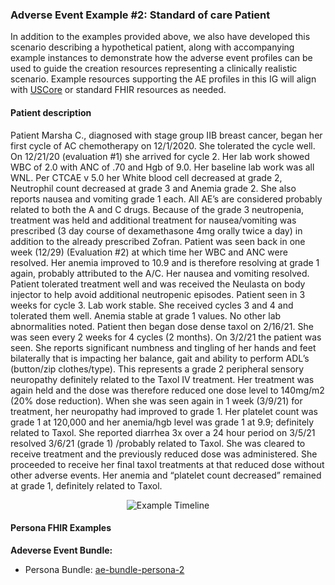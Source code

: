 ### Adverse Event Example #2: Standard of care Patient


In addition to the examples provided above, we also have developed this scenario describing a hypothetical patient, along with accompanying example instances to demonstrate how the adverse event profiles can be used to guide the creation resources representing a clinically realistic scenario. Example resources supporting the AE profiles in this IG will align with [USCore](http://hl7.org/fhir/us/core/index.html) or standard FHIR resources as needed.

#### Patient description

Patient Marsha C., diagnosed with stage group IIB breast cancer, began her first cycle of AC chemotherapy on 12/1/2020.  She tolerated the cycle well.  On 12/21/20 (evaluation #1) she arrived for cycle 2.  Her lab work showed WBC of 2.0 with ANC of .70 and Hgb of 9.0.  Her baseline lab work was all WNL.  Per CTCAE v 5.0 her White blood cell decreased at grade 2,  Neutrophil count decreased at grade 3 and Anemia grade 2.  She also reports nausea and vomiting grade 1 each.  All AE’s are considered probably related to both the A and C drugs.  Because of the grade 3 neutropenia, treatment was held and additional treatment for nausea/vomiting was prescribed (3 day course of dexamethasone 4mg orally twice a day) in addition to the already prescribed Zofran.  Patient was seen back in one week (12/29) (Evaluation #2) at which time her WBC and ANC were resolved.  Her anemia improved to 10.9 and is therefore resolving at grade 1 again, probably attributed to the A/C. Her nausea and vomiting resolved.  Patient tolerated treatment well and was received the Neulasta on body injector to help avoid additional neutropenic episodes.  Patient seen in 3 weeks for cycle 3.  Lab work stable.  She received cycles 3 and 4 and tolerated them well.  Anemia stable at grade 1 values.  No other lab abnormalities noted.  Patient then began dose dense taxol on 2/16/21.  She was seen every 2 weeks for 4 cycles (2 months).  On 3/2/21 the patient was seen.  She reports significant numbness and tingling of her hands and feet bilaterally that is impacting her balance, gait and ability to perform ADL’s (button/zip clothes/type).  This represents a grade 2 peripheral sensory neuropathy definitely related to the Taxol IV treatment. Her treatment was again held and the dose was therefore reduced one dose level to 140mg/m2 (20% dose reduction).  When she was seen again in 1 week (3/9/21) for treatment, her neuropathy had improved to grade 1.  Her platelet count was grade 1 at 120,000 and her anemia/hgb level was grade 1 at 9.9; definitely related to Taxol.  She reported diarrhea 3x over a 24 hour period on 3/5/21 resolved 3/6/21 (grade 1) /probably related to Taxol.  She was cleared to receive treatment and the previously reduced dose was administered.  She proceeded to receive her final taxol treatments at that reduced dose without other adverse events.  Her anemia and “platelet count decreased” remained at grade 1, definitely related to Taxol.   

<div style="text-align: center;">
<img src="AE-PersonaExample-Timeline.svg" alt="Example Timeline" />
</div>

#### Persona FHIR Examples

**Adeverse Event Bundle:**
* Persona Bundle: [ae-bundle-persona-2](Bundle-ae-bundle-persona-2.html)